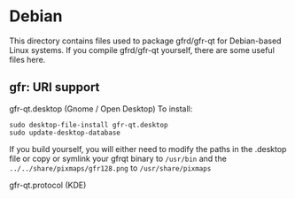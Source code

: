 
Debian
====================
This directory contains files used to package gfrd/gfr-qt
for Debian-based Linux systems. If you compile gfrd/gfr-qt yourself, there are some useful files here.

## gfr: URI support ##


gfr-qt.desktop  (Gnome / Open Desktop)
To install:

	sudo desktop-file-install gfr-qt.desktop
	sudo update-desktop-database

If you build yourself, you will either need to modify the paths in
the .desktop file or copy or symlink your gfrqt binary to `/usr/bin`
and the `../../share/pixmaps/gfr128.png` to `/usr/share/pixmaps`

gfr-qt.protocol (KDE)

